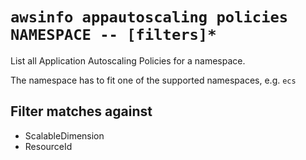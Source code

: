# `awsinfo appautoscaling policies NAMESPACE -- [filters]*`

List all Application Autoscaling Policies for a namespace.

The namespace has to fit one of the supported namespaces, e.g. `ecs`

## Filter matches against

* ScalableDimension 
* ResourceId 